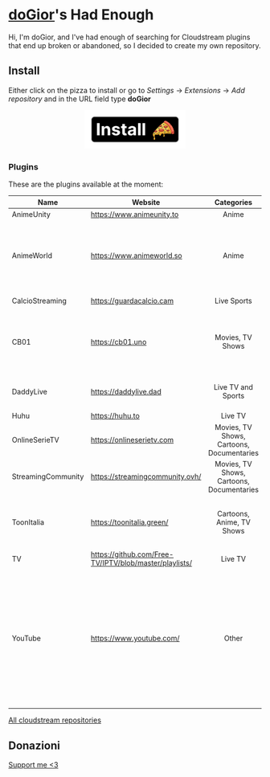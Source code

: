 # [doGior](https://github.com/doGior)'s Had Enough

Hi, I'm doGior, and I've had enough of searching for Cloudstream plugins that end up broken or
abandoned, so I decided to create my own repository. 

## Install

Either click on the pizza to install or go to *Settings* -> *Extensions* -> *Add repository* and in
the URL field type **doGior**
<p align="center">
  <img alt="alt_text" width="200px" src="pizza.png"/>
</p>

### Plugins
These are the plugins available at the moment:

| **Name**           | **Website**                                            |              **Categories**               | **Language** | **Working** | **Notes**                                                                                                                                                                                             |
|--------------------|--------------------------------------------------------|:-----------------------------------------:|:------------:|:-----------:|-------------------------------------------------------------------------------------------------------------------------------------------------------------------------------------------------------|  
| AnimeUnity         | https://www.animeunity.to                              |                   Anime                   |     🇮🇹     |      ✅      |                                                                                                                                                                                                       |
| AnimeWorld         | https://www.animeworld.so                              |                   Anime                   |     🇮🇹     |      ✅      | If it says connection timed out try going in the settings and set DNS over https to cloudflare                                                                                                        |
| CalcioStreaming    | https://guardacalcio.cam                               |                Live Sports                |     🇮🇹     |      ✅      | Forked from [ItalianProvider](https://github.com/Gian-Fr/ItalianProvider)                                                                                                                             |
| CB01               | https://cb01.uno                                       |             Movies, TV Shows              |     🇮🇹     |      ✅      | ⚠️You may need the prerelease version of cloudstream for it to work⚠️                                                                                                                                 |
| DaddyLive          | https://daddylive.dad                                  |            Live TV and Sports             |     🇺🇳     |      ✅      | ⚠️You may need a VPN for it to work⚠️                                                                                                                                                                 |
| Huhu               | https://huhu.to                                        |                  Live TV                  |     🇺🇳     |      ✅      |                                                                                                                                                                                                       |
| OnlineSerieTV      | https://onlineserietv.com                              | Movies, TV Shows, Cartoons, Documentaries |     🇮🇹     |      ❌      | They added cloudflare protection 😞                                                                                                                                                                   |
| StreamingCommunity | https://streamingcommunity.ovh/                        | Movies, TV Shows, Cartoons, Documentaries |     🇮🇹     |      ✅      |                                                                                                                                                                                                       |
| ToonItalia         | https://toonitalia.green/                              |         Cartoons, Anime, TV Shows         |     🇮🇹     |      ❌      | The search is broken as they implemented cloudflare protection                                                                                                                                        |
| TV                 | https://github.com/Free-TV/IPTV/blob/master/playlists/ |                  Live TV                  |     🇺🇳     |      ✅      | Forked from [ItalianProvider](https://github.com/Gian-Fr/ItalianProvider)                                                                                                                             |
| YouTube            | https://www.youtube.com/                               |                   Other                   |     🇺🇳     |      ❌      | You can paste the url of a channel or a playlists in the plugin settings to have it as a homepage section. If you want it as a "tv show" enable the relative plugin in the search and search its name |

[All cloudstream repositories](https://rentry.org/cs3-repos)
## Donazioni
[Support me <3](https://buymeacoffee.com/dogior)
